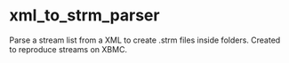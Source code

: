 xml_to_strm_parser
==================

Parse a stream list from a XML to create .strm files inside folders. Created to reproduce streams on XBMC.

